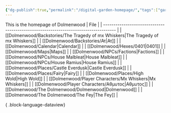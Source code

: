 ```yaml
---
{"dg-publish":true,"permalink":"/digital-garden-homepage/","tags":["gardenEntry"]}
---
```


This is the homepage of Dolmenwood
| File                                                                                 |
| ------------------------------------------------------------------------------------ |
| [[Dolmenwood/Backstories/The Tragedy of mx Whiskers\|The Tragedy of mx Whiskers]] |
| [[Dolmenwood/Backstories/Ατ\|Ατ]]                                                 |
| [[Dolmenwood/Calendar\|Calendar]]                                                 |
| [[Dolmenwood/Hexes/0401\|0401]]                                                   |
| [[Dolmenwood/Maps\|Maps]]                                                         |
| [[Dolmenwood/NPCs/Factions\|Factions]]                                            |
| [[Dolmenwood/NPCs/House Malbleat\|House Malbleat]]                                |
| [[Dolmenwood/NPCs/House Ramius\|House Ramius]]                                    |
| [[Dolmenwood/Places/Castle Everdusk\|Castle Everdusk]]                            |
| [[Dolmenwood/Places/Fairy\|Fairy]]                                                |
| [[Dolmenwood/Places/High Wold\|High Wold]]                                        |
| [[Dolmenwood/Player Characters/Mx Whiskers\|Mx Whiskers]]                         |
| [[Dolmenwood/Player Characters/Αθμυτος\|Αθμυτος]]                                 |
| [[Dolmenwood/The Dolmenwood/Dolmenwood\|Dolmenwood]]                              |
| [[Dolmenwood/The Dolmenwood/The Fey\|The Fey]]                                    |

{ .block-language-dataview}
